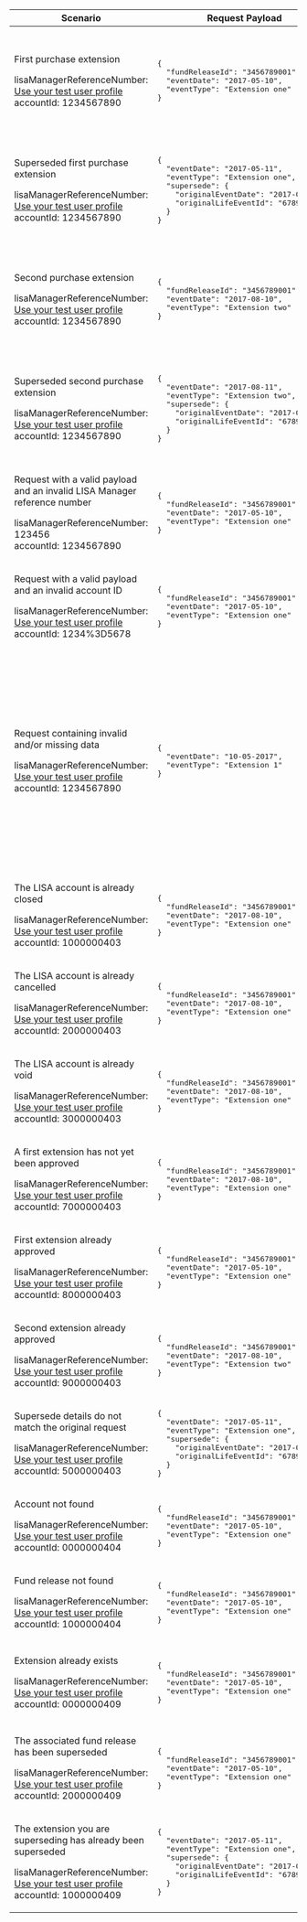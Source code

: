 <table>
    <col width="25%">
    <col width="40%">
    <col width="35%">
    <thead>
        <tr>
            <th>Scenario</th>
            <th>Request Payload</th>
            <th>Response</th>
        </tr>
    </thead>
    <tbody>
        <tr>
            <td>
                <p>First purchase extension</p>
                <p class="code--block">
                    lisaManagerReferenceNumber: <a href="#testing">Use your test user profile</a>
                    <br>
                    accountId: 1234567890
                </p>
            </td>
            <td>
<pre class="code--block">
{
  "fundReleaseId": "3456789001",
  "eventDate": "2017-05-10",
  "eventType": "Extension one"
}
</pre>
            </td>
            <td><p>HTTP status: <code class="code--slim">201 (Created)</code></p>
<pre class="code--block">
{
  "status": 201,
  "success": true,
  "data": {
    "message": "Extension created",
    "lifeEventId": "6789000001"
  }
}
</pre>
            </td>
        </tr>
        <tr>
            <td>
                <p>Superseded first purchase extension</p>
                <p class="code--block">
                    lisaManagerReferenceNumber: <a href="#testing">Use your test user profile</a>
                    <br>
                    accountId: 1234567890
                </p>
            </td>
            <td>
<pre class="code--block">
{
  "eventDate": "2017-05-11",
  "eventType": "Extension one",
  "supersede": {
    "originalEventDate": "2017-05-10",
    "originalLifeEventId": "6789000001"
  }
}
</pre>
            </td>
            <td><p>HTTP status: <code class="code--slim">201 (Created)</code></p>
<pre class="code--block">
{
  "status": 201,
  "success": true,
  "data": {
    "message": "Extension superseded",
    "lifeEventId": "6789000002"
  }
}
</pre>
            </td>
        </tr>
        <tr>
            <td>
                <p>Second purchase extension</p>
                <p class="code--block">
                    lisaManagerReferenceNumber: <a href="#testing">Use your test user profile</a>
                    <br>
                    accountId: 1234567890
                </p>
            </td>
            <td>
<pre class="code--block">
{
  "fundReleaseId": "3456789001",
  "eventDate": "2017-08-10",
  "eventType": "Extension two"
}
</pre>
            </td>
            <td><p>HTTP status: <code class="code--slim">201 (Created)</code></p>
<pre class="code--block">
{
  "status": 201,
  "success": true,
  "data": {
    "message": "Extension created",
    "lifeEventId": "6789000003"
  }
}
</pre>
            </td>
        </tr>
        <tr>
            <td>
                <p>Superseded second purchase extension</p>
                <p class="code--block">
                    lisaManagerReferenceNumber: <a href="#testing">Use your test user profile</a>
                    <br>
                    accountId: 1234567890
                </p>
            </td>
            <td>
<pre class="code--block">
{
  "eventDate": "2017-08-11",
  "eventType": "Extension two",
  "supersede": {
    "originalEventDate": "2017-08-10",
    "originalLifeEventId": "6789000003"
  }
}
</pre>
            </td>
            <td><p>HTTP status: <code class="code--slim">201 (Created)</code></p>
<pre class="code--block">
{
  "status": 201,
  "success": true,
  "data": {
    "message": "Extension superseded",
    "lifeEventId": "6789000004"
  }
}
</pre>
            </td>
        </tr>
        <tr>
            <td>
                <p>Request with a valid payload and an invalid LISA Manager reference number</p>
                <p class="code--block">
                    lisaManagerReferenceNumber: 123456
                    <br>
                    accountId: 1234567890
                </p>
            </td>
            <td>
<pre class="code--block">
{
  "fundReleaseId": "3456789001",
  "eventDate": "2017-05-10",
  "eventType": "Extension one"
}
</pre>
            </td>
            <td><p>HTTP status: <code class="code--slim">400 (Bad Request)</code></p>
<pre class="code--block">
{
  "code": "BAD_REQUEST",
  "message": "lisaManagerReferenceNumber in the URL is in the wrong format"
}
</pre>
            </td>
        </tr>
        <tr>
            <td>
                <p>Request with a valid payload and an invalid account ID</p>
                <p class="code--block">
                    lisaManagerReferenceNumber: <a href="#testing">Use your test user profile</a>
                    <br>
                    accountId: 1234%3D5678
                </p>
            </td>
            <td>
<pre class="code--block">
{
  "fundReleaseId": "3456789001",
  "eventDate": "2017-05-10",
  "eventType": "Extension one"
}
</pre>
            </td>
            <td><p>HTTP status: <code class="code--slim">400 (Bad Request)</code></p>
<pre class="code--block">
{
  "code": "BAD_REQUEST",
  "message": "accountId in the URL is in the wrong format"
}
</pre>
            </td>
        </tr>
        <tr>
            <td>
                <p>Request containing invalid and/or missing data</p>
                <p class="code--block">
                    lisaManagerReferenceNumber: <a href="#testing">Use your test user profile</a>
                    <br>
                    accountId: 1234567890
                </p>
            </td>
            <td>
<pre class="code--block">
{
  "eventDate": "10-05-2017",
  "eventType": "Extension 1"
}
</pre>
            </td>
            <td><p>HTTP status: <code class="code--slim">400 (Bad Request)</code></p>
<pre class="code--block">
{
  "code": "BAD_REQUEST",
  "message": "Bad Request",
  "errors": [
    {
      "code": "INVALID_DATE",
      "message": "Date is invalid",
      "path": "/eventDate"
    },
    {
      "code": "INVALID_FORMAT",
      "message": "Invalid format has been used",
      "path": "/eventType"
    },
    {
      "code": "MISSING_FIELD",
      "message": "This field is required",
      "path": "/fundReleaseId"
    }
  ]
}
</pre>
            </td>
        </tr>
        <tr>
            <td>
                <p>The LISA account is already closed</p>
                <p class="code--block">
                    lisaManagerReferenceNumber: <a href="#testing">Use your test user profile</a>
                    <br>
                    accountId: 1000000403
                </p>
            </td>
            <td>
<pre class="code--block">
{
  "fundReleaseId": "3456789001",
  "eventDate": "2017-08-10",
  "eventType": "Extension one"
}
</pre>
            </td>
            <td><p>HTTP status: <code class="code--slim">403 (Forbidden)</code></p>
<pre class="code--block">
{
  "code": "INVESTOR_ACCOUNT_ALREADY_CLOSED",
  "message": "The LISA account is already closed"
}
</pre>
            </td>
        </tr>
        <tr>
            <td>
                <p>The LISA account is already cancelled</p>
                <p class="code--block">
                    lisaManagerReferenceNumber: <a href="#testing">Use your test user profile</a>
                    <br>
                    accountId: 2000000403
                </p>
            </td>
            <td>
<pre class="code--block">
{
  "fundReleaseId": "3456789001",
  "eventDate": "2017-08-10",
  "eventType": "Extension one"
}
</pre>
            </td>
            <td><p>HTTP status: <code class="code--slim">403 (Forbidden)</code></p>
<pre class="code--block">
{
  "code": "INVESTOR_ACCOUNT_ALREADY_CANCELLED",
  "message": "The LISA account is already cancelled"
}
</pre>
            </td>
        </tr>
        <tr>
            <td>
                <p>The LISA account is already void</p>
                <p class="code--block">
                    lisaManagerReferenceNumber: <a href="#testing">Use your test user profile</a>
                    <br>
                    accountId: 3000000403
                </p>
            </td>
            <td>
<pre class="code--block">
{
  "fundReleaseId": "3456789001",
  "eventDate": "2017-08-10",
  "eventType": "Extension one"
}
</pre>
            </td>
            <td><p>HTTP status: <code class="code--slim">403 (Forbidden)</code></p>
<pre class="code--block">
{
  "code": "INVESTOR_ACCOUNT_ALREADY_VOID",
  "message": "The LISA account is already void"
}
</pre>
            </td>
        </tr>
        <tr>
            <td>
                <p>A first extension has not yet been approved</p>
                <p class="code--block">
                    lisaManagerReferenceNumber: <a href="#testing">Use your test user profile</a>
                    <br>
                    accountId: 7000000403
                </p>
            </td>
            <td>
<pre class="code--block">
{
  "fundReleaseId": "3456789001",
  "eventDate": "2017-08-10",
  "eventType": "Extension one"
}
</pre>
            </td>
            <td><p>HTTP status: <code class="code--slim">403 (Forbidden)</code></p>
<pre class="code--block">
{
  "code": "FIRST_EXTENSION_NOT_APPROVED",
  "message": "A first extension has not yet been approved"
}
</pre>
            </td>
        </tr>
        <tr>
            <td>
                <p>First extension already approved</p>
                <p class="code--block">
                    lisaManagerReferenceNumber: <a href="#testing">Use your test user profile</a>
                    <br>
                    accountId: 8000000403
                </p>
            </td>
            <td>
<pre class="code--block">
{
  "fundReleaseId": "3456789001",
  "eventDate": "2017-05-10",
  "eventType": "Extension one"
}
</pre>
            </td>
            <td><p>HTTP status: <code class="code--slim">403 (Forbidden)</code></p>
<pre class="code--block">
{
  "code": "FIRST_EXTENSION_ALREADY_APPROVED",
  "message": "A first extension has already been approved"
}
</pre>
            </td>
        </tr>
        <tr>
            <td>
                <p>Second extension already approved</p>
                <p class="code--block">
                    lisaManagerReferenceNumber: <a href="#testing">Use your test user profile</a>
                    <br>
                    accountId: 9000000403
                </p>
            </td>
            <td>
<pre class="code--block">
{
  "fundReleaseId": "3456789001",
  "eventDate": "2017-08-10",
  "eventType": "Extension two"
}
</pre>
            </td>
            <td><p>HTTP status: <code class="code--slim">403 (Forbidden)</code></p>
<pre class="code--block">
{
  "code": "SECOND_EXTENSION_ALREADY_APPROVED",
  "message": "A second extension has already been approved"
}
</pre>
            </td>
        </tr>
        <tr>
            <td>
                <p>Supersede details do not match the original request</p>
                <p class="code--block">
                    lisaManagerReferenceNumber: <a href="#testing">Use your test user profile</a>
                    <br>
                    accountId: 5000000403
                </p>
            </td>
            <td>
<pre class="code--block">
{
  "eventDate": "2017-05-11",
  "eventType": "Extension one",
  "supersede": {
    "originalEventDate": "2017-05-10",
    "originalLifeEventId": "6789000001"
  }
}
</pre>
            </td>
            <td><p>HTTP status: <code class="code--slim">403 (Forbidden)</code></p>
<pre class="code--block">
{
  "code": "SUPERSEDED_LIFE_EVENT_MISMATCH_ERROR",
  "message": "originalLifeEventId and the originalEventDate do not match the information in the original request"
}
</pre>
            </td>
        </tr>
        <tr>
            <td>
                <p>Account not found</p>
                <p class="code--block">
                    lisaManagerReferenceNumber: <a href="#testing">Use your test user profile</a>
                    <br>
                    accountId: 0000000404
                </p>
            </td>
            <td>
<pre class="code--block">
{
  "fundReleaseId": "3456789001",
  "eventDate": "2017-05-10",
  "eventType": "Extension one"
}
</pre>
            </td>
            <td><p>HTTP status: <code class="code--slim">404 (Not Found)</code></p>
<pre class="code--block">
{
  "code": "INVESTOR_ACCOUNTID_NOT_FOUND",
  "message": "The accountId does not match HMRC’s records"
}
</pre>
            </td>
        </tr>
        <tr>
            <td>
                <p>Fund release not found</p>
                <p class="code--block">
                    lisaManagerReferenceNumber: <a href="#testing">Use your test user profile</a>
                    <br>
                    accountId: 1000000404
                </p>
            </td>
            <td>
<pre class="code--block">
{
  "fundReleaseId": "3456789001",
  "eventDate": "2017-05-10",
  "eventType": "Extension one"
}
</pre>
            </td>
            <td><p>HTTP status: <code class="code--slim">404 (Not Found)</code></p>
<pre class="code--block">
{
  "code": "FUND_RELEASE_NOT_FOUND",
  "message": "The fundReleaseId does not match HMRC’s records"
}
</pre>
            </td>
        </tr>
        <tr>
            <td>
                <p>Extension already exists</p>
                <p class="code--block">
                    lisaManagerReferenceNumber: <a href="#testing">Use your test user profile</a>
                    <br>
                    accountId: 0000000409
                </p>
            </td>
            <td>
<pre class="code--block">
{
  "fundReleaseId": "3456789001",
  "eventDate": "2017-05-10",
  "eventType": "Extension one"
}
</pre>
            </td>
            <td><p>HTTP status: <code class="code--slim">409 (Conflict)</code></p>
<pre class="code--block">
{
  "code": "LIFE_EVENT_ALREADY_EXISTS",
  "message": "The investor’s life event has already been reported",
  "lifeEventId": "6789000001"
}
</pre>
            </td>
        </tr>
        <tr>
            <td>
                <p>The associated fund release has been superseded</p>
                <p class="code--block">
                    lisaManagerReferenceNumber: <a href="#testing">Use your test user profile</a>
                    <br>
                    accountId: 2000000409
                </p>
            </td>
            <td>
<pre class="code--block">
{
  "fundReleaseId": "3456789001",
  "eventDate": "2017-05-10",
  "eventType": "Extension one"
}
</pre>
            </td>
            <td><p>HTTP status: <code class="code--slim">409 (Conflict)</code></p>
<pre class="code--block">
{
  "code": "FUND_RELEASE_SUPERSEDED",
  "message": "This fund release has already been superseded"
  "lifeEventId": "3456789001"
}
</pre>
            </td>
        </tr>
        <tr>
            <td>
                <p>The extension you are superseding has already been superseded</p>
                <p class="code--block">
                    lisaManagerReferenceNumber: <a href="#testing">Use your test user profile</a>
                    <br>
                    accountId: 1000000409
                </p>
            </td>
            <td>
<pre class="code--block">
{
  "eventDate": "2017-05-11",
  "eventType": "Extension one",
  "supersede": {
    "originalEventDate": "2017-05-10",
    "originalLifeEventId": "6789000001"
  }
}
</pre>
            </td>
            <td><p>HTTP status: <code class="code--slim">409 (Conflict)</code></p>
<pre class="code--block">
{
  "code": "SUPERSEDED_LIFE_EVENT_ALREADY_SUPERSEDED",
  "message": "This life event has already been superseded",
  "lifeEventId": "6789000002"
}
</pre>
            </td>
        </tr>
    </tbody>
</table>